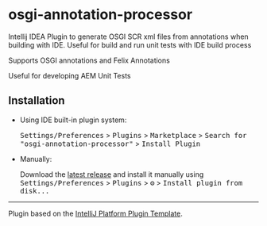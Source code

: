 # osgi-annotation-processor

<!-- Plugin description -->
Intellij IDEA Plugin to generate OSGI SCR xml files from annotations when building with IDE. 
Useful for build and run unit tests with IDE build process

Supports OSGI annotations and Felix Annotations
<!-- Plugin description end -->

Useful for developing AEM Unit Tests

## Installation

- Using IDE built-in plugin system:
  
  <kbd>Settings/Preferences</kbd> > <kbd>Plugins</kbd> > <kbd>Marketplace</kbd> > <kbd>Search for "osgi-annotation-processor"</kbd> >
  <kbd>Install Plugin</kbd>
  
- Manually:

  Download the [latest release](https://github.com/bobi/osgi-annotation-processor/releases/latest) and install it manually using
  <kbd>Settings/Preferences</kbd> > <kbd>Plugins</kbd> > <kbd>⚙️</kbd> > <kbd>Install plugin from disk...</kbd>


---
Plugin based on the [IntelliJ Platform Plugin Template][template].

[template]: https://github.com/JetBrains/intellij-platform-plugin-template
